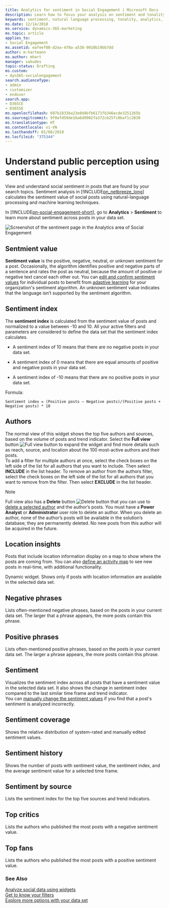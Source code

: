 ```yaml
---
title: Analytics for sentiment in Social Engagement | Microsoft Docs
description: Learn how to focus your analysis on sentiment and tonality in Social Engagement.
keywords: sentiment, natural language processing, tonality, analytics, sentiment analysis
ms.date: 12/14/2018
ms.service: dynamics-365-marketing
ms.topic: article
applies_to:
- Social Engagement
ms.assetid: eafeef08-d2ea-470a-a538-9010b19bb7dd
author: m-hartmann
ms.author: mhart
manager: sakudes
topic-status: Drafting
ms.custom:
- dyn365-socialengagement
search.audienceType:
- admin
- customizer
- enduser
search.app:
- D365CE
- D365SE
ms.openlocfilehash: 697b1833ba23e0d4bfb6171fb346ecde3251265b
ms.sourcegitcommit: 9f0efd59de16a6d9902fa372cb25fc0baf1c2838
ms.translationtype: HT
ms.contentlocale: vi-VN
ms.lasthandoff: 01/08/2019
ms.locfileid: "375344"
---
```

# <a name="understand-public-perception-using-sentiment-analysis"></a>Understand public perception using sentiment analysis

View and understand social sentiment in posts that are found by your search topics. Sentiment analysis in [!INCLUDE[pn_netbreeze_long](../includes/pn-social-engagement-long.md)] calculates the sentiment value of social posts using natural-language processing and machine learning techniques. 

In [!INCLUDE[pn-social-engagement-short](../includes/pn-social-engagement-short.md)], go to **Analytics** > **Sentiment** to learn more  about sentiment across posts in your data set.  

![Screenshot of the sentiment page in the Analytics area of Social Engagement](media/analytics-sentiment.png "Screenshot of the sentiment page in the Analytics area of Social Engagement")

## <a name="sentmient-value"></a>Sentmient value

**Sentiment value** is the positive, negative, neutral, or unknown sentiment for a post. Occasionally, the algorithm identifies positive and negative parts of a sentence and rates the post as neutral, because the amount of positive or negative text cancel each other out. You can [edit and confirm sentiment values](work-with-posts.md) for individual posts to benefit from [adaptive learning](adaptive-learning.md) for your organization's sentiment algorithm. An unknown sentiment value indicates that the language isn’t supported by the sentiment algorithm. 

## <a name="sentiment-index"></a>Sentiment index

The **sentiment index** is calculated from the sentiment value of posts and normalized to a value between -10 and 10. All your active filters and parameters are considered to define the data set that the sentiment index calculates.  
  
-   A sentiment index of 10 means that there are no negative posts in your data set.  
  
-   A sentiment index of 0 means that there are equal amounts of positive and negative posts in your data set.  
  
-   A sentiment index of -10 means that there are no positive posts in your data set.  
  
Formula:  
  
`Sentiment index = (Positive posts – Negative posts)/(Positive posts + Negative posts) * 10`    

## <a name="authors"></a>Authors

The normal view of this widget shows the top five authors and sources, based on the volume of posts and trend indicator. Select the **Full view** button ![Full view button](media/open-full-view-icon.png "Full view button") to expand the widget and find more details such as reach, source, and location about the 100 most-active authors and their posts.    
To add a filter for multiple authors at once, select the check boxes on the left side of the list for all authors that you want to include. Then select **INCLUDE** in the list header. To remove an author from the authors filter, select the check boxes on the left side of the list for all authors that you want to remove from the filter. Then select **EXCLUDE** in the list header.
> [!NOTE]
> Full view also has a **Delete** button ![Delete button](media/trashbin-icon.png "Delete button") that you can use to [delete a selected author](manage-authors.md) and the author’s posts. You must have a **Power Analyst** or **Administrator** user role to delete an author.
> When you delete an author, none of the author’s posts will be available in the solution’s database; they are permanently deleted. No new posts from this author will be acquired in the future.  

## <a name="location-insights"></a>Location insights

Posts that include location information display on a map to show where the posts are coming from. You can also [define an activity map](activity-maps.md) to see new posts in real-time, with additional functionality. 

Dynamic widget. Shows only if posts with location information are available in the selected data set.

## <a name="negative-phrases"></a>Negative phrases

Lists often-mentioned negative phrases, based on the posts in your current data set. The larger that a phrase appears, the more posts contain this phrase.

## <a name="positive-phrases"></a>Positive phrases

Lists often-mentioned positive phrases, based on the posts in your current data set. The larger a phrase appears, the more posts contain this phrase.

## <a name="sentiment"></a>Sentiment

Visualizes the sentiment index across all posts that have a sentiment value in the selected data set. It also shows the change in sentiment index compared to the last similar time frame and trend indicator.    
You can [manually change the sentiment values](analytics-sentiment.md) if you find that a post's sentiment is analyzed incorrectly. 

## <a name="sentiment-coverage"></a>Sentiment coverage

Shows the relative distribution of system-rated and manually edited sentiment values. 

## <a name="sentiment-history"></a>Sentiment history

Shows the number of posts with sentiment value, the sentiment index, and the average sentiment value for a selected time frame.

## <a name="sentiment-by-source"></a>Sentiment by source

Lists the sentiment index for the top five sources and trend indicators.

## <a name="top-critics"></a>Top critics

Lists the authors who published the most posts with a negative sentiment value.

## <a name="top-fans"></a>Top fans

Lists the authors who published the most posts with a positive sentiment value.
  
### <a name="see-also"></a>See Also

[Analyze social data using widgets](analyze-social-data-using-widgets.md)   
[Get to know your filters](use-filters.md)    
[Explore more options with your data set](more-options-with-data-set.md)    
